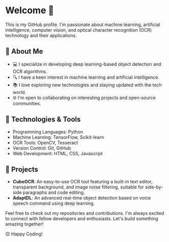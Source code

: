 # Welcome 👋
This is my GitHub profile. I'm passionate about machine learning, artificial intelligence, computer vision, and optical character recognition (OCR) technology and their applications.


## 🚀 About Me
- 💻 I specialize in developing deep learning-based object detection and OCR algorithms.
- 🔍 I have a keen interest in machine learning and artificial intelligence.
- 📚 I love exploring new technologies and staying updated with the tech world.
- 🌐 I'm open to collaborating on interesting projects and open-source communities.


## 🔧 Technologies & Tools
- Programming Languages: Python
- Machine Learning: TensorFlow, Scikit-learn
- OCR Tools: OpenCV, Tesseract
- Version Control: Git, GitHub
- Web Development: HTML, CSS, Javascript

## 🌟 Projects
- **CubeOCR**: An easy-to-use OCR tool featuring a built-in text editor, transparent background, and image noise filtering, suitable for side-by-side paragraphs and code editing.
- **AdaptDL**: An advanced real-time object detection based on voice speech command using deep learning.


Feel free to check out my repositories and contributions. I'm always excited to connect with fellow developers and enthusiasts. Let's build something amazing together!

😊 Happy Coding!